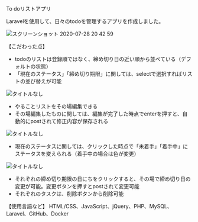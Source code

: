 To doリストアプリ

Laravelを使用して、日々のtodoを管理するアプリを作成しました。

![スクリーンショット 2020-07-28 20 42 59](https://user-images.githubusercontent.com/63849657/88661112-f3e97000-d112-11ea-8300-5afbd6973fdd.png)

【こだわった点】
- todoのリストは登録順ではなく、締め切り日の近い順から並べている（デフォルトの状態）
- 「現在のステータス」「締め切り期限」に関しては、selectで選択すればリストの並び替えが可能

![タイトルなし](https://user-images.githubusercontent.com/63849657/88666306-dddfad80-d11a-11ea-92c4-74311066b65a.gif)

- やることリストをその場編集できる
- その場編集したものに関しては、編集が完了した時点でenterを押すと、自動的にpostされて修正内容が保存される

![タイトルなし](https://user-images.githubusercontent.com/63849657/88666974-bfc67d00-d11b-11ea-97e4-a11424aa61c7.gif)

- 現在のステータスに関しては、クリックした時点で「未着手」「着手中」にステータスを変えられる（着手中の場合は色が変更）

![タイトルなし](https://user-images.githubusercontent.com/63849657/88667522-7296db00-d11c-11ea-9796-0a7158383d1a.gif)

- それぞれの締め切り期限の日にちをクリックすると、その場で締め切り日の変更が可能。変更ボタンを押すとpostされて変更可能
- それぞれのタスクは、削除ボタンから削除可能

【使用言語など】 HTML/CSS、JavaScript、jQuery、PHP、MySQL、Laravel、GitHub、Docker
